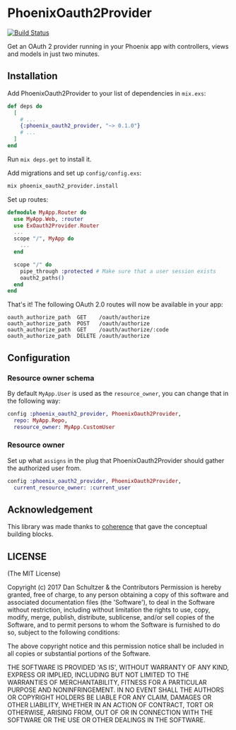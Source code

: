 # PhoenixOauth2Provider

[![Build Status](https://travis-ci.org/danschultzer/phoenix_oauth2_provider.svg?branch=master)](https://travis-ci.org/danschultzer/phoenix_oauth2_provider)

Get an OAuth 2 provider running in your Phoenix app with controllers, views and models in just two minutes.

## Installation

Add PhoenixOauth2Provider to your list of dependencies in `mix.exs`:

```elixir
def deps do
  [
    # ...
    {:phoenix_oauth2_provider, "~> 0.1.0"}
    # ...
  ]
end
```

Run `mix deps.get` to install it.

Add migrations and set up `config/config.exs`:

```bash
mix phoenix_oauth2_provider.install
```

Set up routes:

```elixir
defmodule MyApp.Router do
  use MyApp.Web, :router
  use ExOauth2Provider.Router
  ...
  scope "/", MyApp do
    ...
  end

  scope "/" do
    pipe_through :protected # Make sure that a user session exists
    oauth2_paths()
  end
end
```

That's it! The following OAuth 2.0 routes will now be available in your app:

```
oauth_authorize_path  GET    /oauth/authorize
oauth_authorize_path  POST   /oauth/authorize
oauth_authorize_path  GET    /oauth/authorize/:code
oauth_authorize_path  DELETE /oauth/authorize
```

## Configuration

### Resource owner schema

By default `MyApp.User` is used as the `resource_owner`, you can change that in the following way:

```elixir
config :phoenix_oauth2_provider, PhoenixOauth2Provider,
  repo: MyApp.Repo,
  resource_owner: MyApp.CustomUser
```

### Resource owner

Set up what `assigns` in the plug that PhoenixOauth2Provider should gather the authorized user from.

```elixir
config :phoenix_oauth2_provider, PhoenixOauth2Provider,
  current_resource_owner: :current_user
```

## Acknowledgement

This library was made thanks to [coherence](https://github.com/smpallen99/coherence) that gave the conceptual building blocks.

## LICENSE

(The MIT License)

Copyright (c) 2017 Dan Schultzer & the Contributors Permission is hereby granted, free of charge, to any person obtaining a copy of this software and associated documentation files (the 'Software'), to deal in the Software without restriction, including without limitation the rights to use, copy, modify, merge, publish, distribute, sublicense, and/or sell copies of the Software, and to permit persons to whom the Software is furnished to do so, subject to the following conditions:

The above copyright notice and this permission notice shall be included in all copies or substantial portions of the Software.

THE SOFTWARE IS PROVIDED 'AS IS', WITHOUT WARRANTY OF ANY KIND, EXPRESS OR IMPLIED, INCLUDING BUT NOT LIMITED TO THE WARRANTIES OF MERCHANTABILITY, FITNESS FOR A PARTICULAR PURPOSE AND NONINFRINGEMENT. IN NO EVENT SHALL THE AUTHORS OR COPYRIGHT HOLDERS BE LIABLE FOR ANY CLAIM, DAMAGES OR OTHER LIABILITY, WHETHER IN AN ACTION OF CONTRACT, TORT OR OTHERWISE, ARISING FROM, OUT OF OR IN CONNECTION WITH THE SOFTWARE OR THE USE OR OTHER DEALINGS IN THE SOFTWARE.

